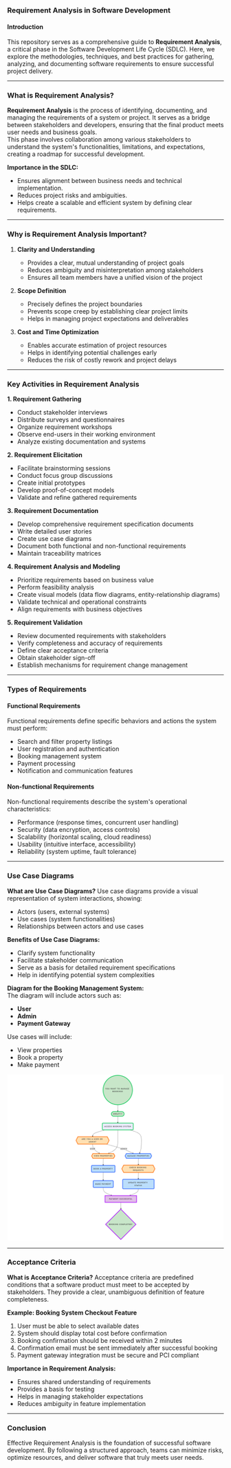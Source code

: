### Requirement Analysis in Software Development

#### Introduction
This repository serves as a comprehensive guide to **Requirement Analysis**, a critical phase in the Software Development Life Cycle (SDLC). Here, we explore the methodologies, techniques, and best practices for gathering, analyzing, and documenting software requirements to ensure successful project delivery.

---

### What is Requirement Analysis?

**Requirement Analysis** is the process of identifying, documenting, and managing the requirements of a system or project. It serves as a bridge between stakeholders and developers, ensuring that the final product meets user needs and business goals.  
This phase involves collaboration among various stakeholders to understand the system's functionalities, limitations, and expectations, creating a roadmap for successful development.

**Importance in the SDLC:**
- Ensures alignment between business needs and technical implementation.
- Reduces project risks and ambiguities.
- Helps create a scalable and efficient system by defining clear requirements.

---

### Why is Requirement Analysis Important?

1. **Clarity and Understanding**
   - Provides a clear, mutual understanding of project goals
   - Reduces ambiguity and misinterpretation among stakeholders
   - Ensures all team members have a unified vision of the project

2. **Scope Definition**
   - Precisely defines the project boundaries
   - Prevents scope creep by establishing clear project limits
   - Helps in managing project expectations and deliverables

3. **Cost and Time Optimization**
   - Enables accurate estimation of project resources
   - Helps in identifying potential challenges early
   - Reduces the risk of costly rework and project delays

---

### Key Activities in Requirement Analysis

**1. Requirement Gathering**
- Conduct stakeholder interviews
- Distribute surveys and questionnaires
- Organize requirement workshops
- Observe end-users in their working environment
- Analyze existing documentation and systems

**2. Requirement Elicitation**
- Facilitate brainstorming sessions
- Conduct focus group discussions
- Create initial prototypes
- Develop proof-of-concept models
- Validate and refine gathered requirements

**3. Requirement Documentation**
- Develop comprehensive requirement specification documents
- Write detailed user stories
- Create use case diagrams
- Document both functional and non-functional requirements
- Maintain traceability matrices

**4. Requirement Analysis and Modeling**
- Prioritize requirements based on business value
- Perform feasibility analysis
- Create visual models (data flow diagrams, entity-relationship diagrams)
- Validate technical and operational constraints
- Align requirements with business objectives

**5. Requirement Validation**
- Review documented requirements with stakeholders
- Verify completeness and accuracy of requirements
- Define clear acceptance criteria
- Obtain stakeholder sign-off
- Establish mechanisms for requirement change management

---

### Types of Requirements

#### Functional Requirements
Functional requirements define specific behaviors and actions the system must perform:
- Search and filter property listings
- User registration and authentication
- Booking management system
- Payment processing
- Notification and communication features

#### Non-functional Requirements
Non-functional requirements describe the system's operational characteristics:
- Performance (response times, concurrent user handling)
- Security (data encryption, access controls)
- Scalability (horizontal scaling, cloud readiness)
- Usability (intuitive interface, accessibility)
- Reliability (system uptime, fault tolerance)

---

### Use Case Diagrams

**What are Use Case Diagrams?**
Use case diagrams provide a visual representation of system interactions, showing:
- Actors (users, external systems)
- Use cases (system functionalities)
- Relationships between actors and use cases

**Benefits of Use Case Diagrams:** 
- Clarify system functionality
- Facilitate stakeholder communication
- Serve as a basis for detailed requirement specifications
- Help in identifying potential system complexities

**Diagram for the Booking Management System:**  
The diagram will include actors such as:
- **User**
- **Admin**
- **Payment Gateway**
  
Use cases will include:
- View properties
- Book a property
- Make payment 

![Use Case Diagram](./alx-booking-uc.png)

---

### Acceptance Criteria

**What is Acceptance Criteria?**
Acceptance criteria are predefined conditions that a software product must meet to be accepted by stakeholders. They provide a clear, unambiguous definition of feature completeness.

**Example: Booking System Checkout Feature**
1. User must be able to select available dates
2. System should display total cost before confirmation
3. Booking confirmation should be received within 2 minutes
4. Confirmation email must be sent immediately after successful booking
5. Payment gateway integration must be secure and PCI compliant

**Importance in Requirement Analysis:**
- Ensures shared understanding of requirements
- Provides a basis for testing
- Helps in managing stakeholder expectations
- Reduces ambiguity in feature implementation

---

### Conclusion
Effective Requirement Analysis is the foundation of successful software development. By following a structured approach, teams can minimize risks, optimize resources, and deliver software that truly meets user needs.

